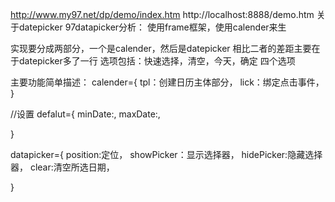 http://www.my97.net/dp/demo/index.htm
http://localhost:8888/demo.htm
关于datepicker
97datapicker分析：
使用frame框架，使用calender来生



实现要分成两部分，一个是calender，然后是datepicker
相比二者的差距主要在于datepicker多了一行
选项包括：快速选择，清空，今天，确定 四个选项




主要功能简单描述：
calender={
  tpl：创建日历主体部分，
  lick：绑定点击事件，
}



//设置
defalut={
  minDate:,
  maxDate:,

}


datapicker={
  position:定位，
  showPicker：显示选择器，
  hidePicker:隐藏选择器，
  clear:清空所选日期，
  
}






 